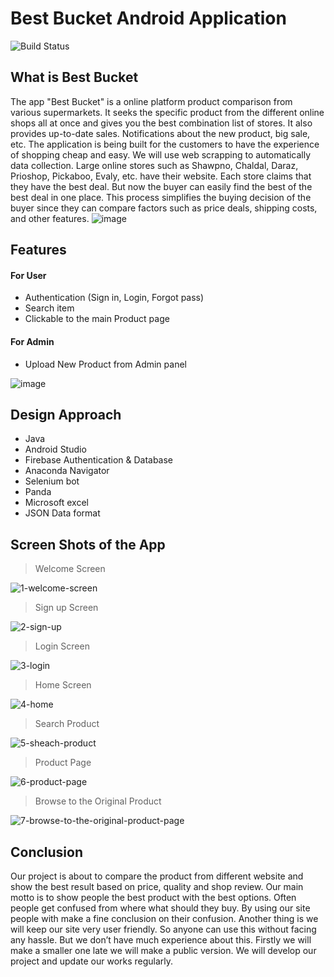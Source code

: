 # Best Bucket Android Application
![Build Status](https://travis-ci.org/joemccann/dillinger.svg?branch=master)

## What is Best Bucket

The app "Best Bucket" is a online platform product comparison from various supermarkets. It seeks the specific product from the different online shops all at once and gives you the best combination list of stores. It also provides up-to-date sales. Notifications about the new product, big sale, etc. The application is being built for the customers to have the experience of shopping cheap and easy. We will use web scrapping to automatically data collection. Large online stores such as Shawpno, Chaldal, Daraz, Prioshop, Pickaboo, Evaly, etc. have their website. Each store claims that they have the best deal. But now the buyer can easily find the best of the best deal in one place. This process simplifies the buying decision of the buyer since they can compare factors such as price deals, shipping costs, and other features. 
![image](https://user-images.githubusercontent.com/30392912/118420726-6e56a100-b6e1-11eb-8d67-85b2590cbad3.png)
## Features

#### For User
* Authentication (Sign in, Login, Forgot pass)
* Search item
* Clickable to the main Product page 
#### For Admin
* Upload New Product from Admin panel

![image](https://user-images.githubusercontent.com/30392912/118420726-6e56a100-b6e1-11eb-8d67-85b2590cbad3.png)

## Design Approach
* Java 
* Android Studio
* Firebase Authentication & Database
* Anaconda Navigator 
* Selenium bot 
* Panda 
* Microsoft excel 
* JSON Data format

## Screen Shots of the App
> Welcome Screen

![1-welcome-screen](https://user-images.githubusercontent.com/30392912/150981357-a6ab4cf6-803f-436f-b4a4-84680c2edcb1.jpg)

> Sign up Screen

![2-sign-up](https://user-images.githubusercontent.com/30392912/150981365-5eaac1e4-8784-4db7-b190-66147b290e09.jpg)

> Login Screen

![3-login](https://user-images.githubusercontent.com/30392912/150981372-5ccc600f-1b7a-44e1-bc08-6cea49ae31ab.jpg)

> Home Screen

![4-home](https://user-images.githubusercontent.com/30392912/150981380-257fb3ce-1bc3-4c56-8bb7-52a379407d12.jpg)

> Search Product

![5-sheach-product](https://user-images.githubusercontent.com/30392912/150981387-8485d5aa-2a9c-41e0-8fde-9040805ad9d2.jpg)

> Product Page

![6-product-page](https://user-images.githubusercontent.com/30392912/150981396-d32d9a6a-8658-462f-82d3-ebb3cf4ee8be.jpg)

> Browse to the Original Product

![7-browse-to-the-original-product-page](https://user-images.githubusercontent.com/30392912/150981405-b4a23584-54b8-42f5-a5ce-bd571bd0184f.jpg)


## Conclusion

Our project is about to compare the product from different website and show the best result based on price, quality and shop review. Our main motto is to show people the best product with the best options. Often people get confused from where what should they buy. By using our site people with make a fine conclusion on their confusion. Another thing is we will keep our site very user friendly. So anyone can use this without facing any hassle. But we don’t have much experience about this. Firstly we will make a smaller one late we will make a public version. We will develop our project and update our works regularly. 
